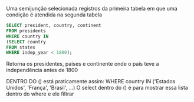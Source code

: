 Uma semijunção selecionada registros da primeira tabela em que uma condição é atendida na segunda tabela

```sql
SELECT president, country, continent
FROM presidents
WHERE country IN 
(SELECT country
FROM states
WHERE indep_year < 1800);
```

Retorna os presidentes, paises e continente onde o pais teve a independência antes de 1800 

DENTRO DO () está praticamente assim: 
WHERE country IN ('Estados Unidos', 'França', 'Brasil', ...)
O select dentro do () é para mostrar essa lista dentro do where e ele filtrar
